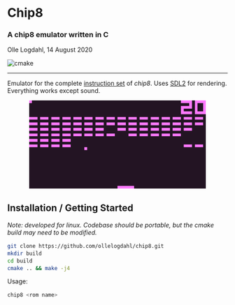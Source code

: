 # Chip8
### A chip8 emulator written in C
Olle Logdahl, 14 August 2020

![cmake](https://img.shields.io/github/workflow/status/ollelogdahl/chip8/CMake?label=Build)

---

Emulator for the complete [instruction set](http://devernay.free.fr/hacks/chip8/C8TECH10.HTM) of *chip8*. Uses [SDL2](https://www.libsdl.org/download-2.0.php) for rendering. Everything works except sound.

<p align="center">
<img width="80%" src="https://github.com/ollelogdahl/chip8/blob/master/media/tests.png">
</p> 
 
## Installation / Getting Started
*Note: developed for linux. Codebase should be portable, but the cmake build may need to be modified.*
```bash
git clone https://github.com/ollelogdahl/chip8.git
mkdir build
cd build
cmake .. && make -j4
```
Usage:
```bash
chip8 <rom name>
```
